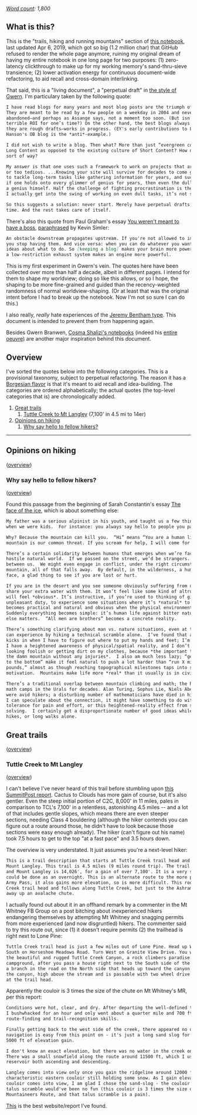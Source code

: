 *[Word count](https://wordcounter.net/): 1,800*

## What is this?

This is the "trails, hiking and running mountains" section of [this notebook](https://github.com/monastri/monastri.github.io/blob/master/quotes.md), last updated Apr 6, 2019, which got so big (1.2 million char) that GitHub refused to render the whole page anymore, ruining my original dream of having my entire notebook in one long page for two purposes: (1) zero-latency clickthrough to make up for my working memory's sand-thru-sieve transience; (2) lower activation energy for continuous document-wide refactoring, to aid recall and cross-domain interlinking.

That said, this is a "living document", a "perpetual draft" in [the style of Gwern](https://www.gwern.net/About#long-content). I'm particulary taken by the following quote: 

```markdown
I have read blogs for many years and most blog posts are the triumph of the hare over the tortoise.
They are meant to be read by a few people on a weekday in 2004 and never again, and are quickly
abandoned—and perhaps as Assange says, not a moment too soon. (But isn’t that sad? Isn’t it a 
terrible ROI for one’s time?) On the other hand, the best blogs always seem to be building something:
they are rough drafts—works in progress. (EY's early contributions to LW is an example; Robin 
Hanson's OB blog is the *anti*-example.) 

I did not wish to write a blog. Then what? More than just “evergreen content”, what would constitute 
Long Content as opposed to the existing culture of Short Content? How does one live in a Long Now 
sort of way?

My answer is that one uses such a framework to work on projects that are too big to work on normally
or too tedious. ...Knowing your site will survive for decades to come gives you the mental wherewithal
to tackle long-term tasks like gathering information for years, and such persistence can be useful --
if one holds onto every glimmer of genius for years, then even the dullest person may look a bit like
a genius himself. Half the challenge of fighting procrastination is the pain of starting—I find when 
I actually get into the swing of working on even dull tasks, it’s not so bad. 

So this suggests a solution: never start. Merely have perpetual drafts, which one tweaks from time to
time. And the rest takes care of itself.
```

There's also this quote from Paul Graham's essay [You weren't meant to have a boss](http://www.paulgraham.com/boss.html), [paraphrased](https://meltingasphalt.com/about/) by Kevin Simler:

```markdown
An obstacle downstream propagates upstream. If you're not allowed to implement new ideas, 
you stop having them. And vice versa: when you can do whatever you want, you have more 
ideas about what to do. So [keeping a blog] makes your brain more powerful in the same way
a low-restriction exhaust system makes an engine more powerful.
```

This is my first experiment in Gwern's vein. The quotes here have been collected over more than half a decade, albeit in different pages. I intend for them to shape my worldview; doing so like this allows, or so I hope, the shaping to be more fine-grained and guided than the recency-weighted randomness of normal worldview-shaping. (Or at least that was the original intent before I had to break up the notebook. Now I'm not so sure I can do this.)

I also really, *really* hate experiences of the [Jeremy Bentham type](https://github.com/monastri/monastri.github.io/blob/master/notes-amazing-people.md#Jeremy-bentham). This document is intended to prevent them from happening again.

Besides Gwern Branwen, [Cosma Shalizi's notebooks](http://bactra.org/notebooks/) (indeed his [entire oeuvre](http://bactra.org/)) are another major inspiration behind this document. 

<a name="#overview"></a>

## Overview

I've sorted the quotes below into the following categories. This is a provisional taxonomy, subject to perpetual refactoring. The reason it has a [Borgesian flavor](https://github.com/monastri/monastri.github.io/blob/master/poetry.md#the-celestial-emporium-of-benevolent-knowledge) is that it's meant to aid recall and idea-building. The categories are ordered alphabetically; the actual quotes (the top-level categories that is) are chronologically added.

1. [Great trails](#great-trails)         
	1. [Tuttle Creek to Mt Langley](#tuttle-creek-to-mt-langley) (7,100' in 4.5 mi to 14er)
2. [Opinions on hiking](#opinions-on-hiking)
	1. [Why say hello to fellow hikers?](#why-say-hello-to-fellow-hikers)
	
----------------------------------------

<a name="#opinions-on-hiking"></a>
## Opinions on hiking
([overview](#overview))

<a name="#why-say-hello-to-fellow-hikers"></a>
### Why say hello to fellow hikers?
([overview](#overview))

Found this passage from the beginning of Sarah Constantin's essay [The face of the ice](https://srconstantin.wordpress.com/2017/05/30/the-face-of-the-ice/), which is about something else:

```markdown
My father was a serious alpinist in his youth, and taught us a few things about mountains
when we were kids.  For instance: you always say hello to people you pass on the mountain.

Why? Because the mountain can kill you.  “Hi” means “You are a human like me, and this 
mountain is our common threat. If you scream for help, I will come for you.”

There’s a certain solidarity between humans that emerges when we’re faced with a potentially
hostile natural world.  If we passed on the street, we’d be strangers. There’d be no bond
between us.  We might even engage in conflict, under the right circumstances. But on the 
mountain, all of that falls away.  By default, in the wilderness, a human face is a friendly 
face, a glad thing to see if you are lost or hurt.

If you are in the desert and you see someone obviously suffering from dehydration, you’ll
share your extra water with them. It won’t feel like some kind of altruism or charity, it
will feel *obvious*. It’s instructive, if you’re used to thinking of giving as an 
unpleasant duty, to experience some situations where it’s *natural* to be kind.  Kindness 
becomes practical and natural and obvious when the physical environment is hostile.  
Suddenly everything becomes simple: it’s human life against bitter nature, and nothing
else matters.  “All men are brothers” becomes a concrete reality.

There’s something clarifying about man vs. nature situations, even at the minimal level you
can experience by hiking a technical scramble alone.  I’ve found that a certain alertness
kicks in when I have to figure out where to put my hands and feet; I’m scared of falling, 
I have a heightened awareness of physical/spatial reality, and I don’t care at *all* about
looking foolish or getting dirt on my clothes, because *the important thing is to get off 
the damn mountain without any injuries*.  I also am much less lazy; “get to the top” or “get
to the bottom” make it feel natural to push a lot harder than “run X miles” or “lift X 
pounds,” almost as though reaching topographical milestones taps into some primal source of
motivation.  Mountains make life more *real* than it usually is in civilized life.

There’s a traditional overlap between mountain climbing and math; the Russians had their 
math camps in the Urals for decades. Alan Turing, Sophus Lie, Niels Abel , and many others
were avid hikers; a disturbing number of mathematicians have died in hiking accidents.  If
I can speculate about the connection, it might have something to do with love of solitude,
tolerance for pain and effort, or this heightened-reality effect from spatial problem-
solving.  I certainly get a disproportionate number of good ideas while on runs, bike rides,
hikes, or long walks alone.
```

<a name="#Great-trails"></a>
## Great trails
([overview](#overview))

<a name="#tuttle-creek-to-mt-langley"></a>
### Tuttle Creek to Mt Langley
([overview](#overview))

I can't believe I've never heard of this trail before stumbling upon [this SummitPost report](https://www.summitpost.org/tuttle-creek-to-mount-langley/314792). Cactus to Clouds has more gain of course, but it's also gentler. Even the steep initial portion of C2C, 8,000' in 11 miles, pales in comparison to TCL's 7,100' in a relentless, astonishing 4.5 miles -- and a lot of that includes gentle slopes, which means there are even steeper sections, needing Class 4 bouldering (although the hiker contends you can figure out a route around those, he didn't have to look because those sections were easy enough already). The hiker (can't figure out his name) took 7.5 hours to get to the top "at a fast pace" and 3.5 hours down. 

The overview is very understated. It just assumes you're a next-level hiker:

```markdown
This is a trail description that starts at Tuttle Creek trail head and goes to the peak of
Mount Langley. This trail is 4.5 miles (9 miles round trip). The trail head is at about 6,900'
and Mount Langley is 14,026', for a gain of over 7,100'. It is a very strenuous day hike or 
could be done as an overnight. This is an alternate route to the more popular route over New
Army Pass, it also gains more elevation, so is more difficult. This route starts at the Tuttle
Creek trail head and follows along Tuttle Creek, but just to the Ashram, after that it vears
away up an avalache chute.
```

I actually found out about it in an offhand remark by a commenter in the Mt Whitney FB Group on a post bitching about inexperienced hikers endangering themselves by attempting Mt Whitney and snagging permits from more experienced (and now disgruntled) hikers. The commenter said to try this route out, since (1) it doesn't require permits (2) the trailhead is right next to Lone Pine:

```markdown
Tuttle Creek trail head is just a few miles out of Lone Pine. Head up Whitney Portal and turn
South on Horseshoe Meadows Road. Turn West on Granite View Drive. You will now be looking up 
the beautiful and rugged Tuttle Creek Canyon, a rock climbers paradise. Pass south of the 
campground, after you pass a house right next to the South side of the road, start watching for 
a branch in the road on the North side that heads up toward the canyon. The road skirts along 
the canyon, high above the stream and is passable with two wheel drive. There is a turn around 
at the trail head. 
```

Apparently the couloir is 3 times the size of the chute on Mt Whitney's MR, per this report:

```markdown
Conditions were hot, clear, and dry. After departing the well-defined trail to the Ashram, 
I bushwhacked for an hour and only went about a quarter mile and 700 ft gain due to my poor
route-finding and trail-recognition skills. 

Finally getting back to the west side of the creek, there appeared no defined trail, however
navigation is easy from this point on - it's just a long sand slog for the next few miles and
5000 ft of elevation gain. 

I don't know an exact elevation, but there was no water in the creek once above 9000-10000 ft.
There was a small snowfield along the route around 11500 ft, which I used to refill my
reservoir both ascending and descending. 

Langley comes into view only once you gain the ridgeline around 12000 ft., the top of its 
characteristic eastern couloir still holding some snow. As I gain elevation and more of the
couloir comes into view, I am glad I chose the sand-slog - the couloir is mostly bare and the
talus scramble would've been no fun (this couloir is 3 times the size of the chute on Whitney's
Mountaineers Route, and that talus scramble is a pain).
```

[This](http://peaksforfreaks.blogspot.com/2013/05/tuttle-peak-mt-langley-via-northeast.html) is the best website/report I've found.

